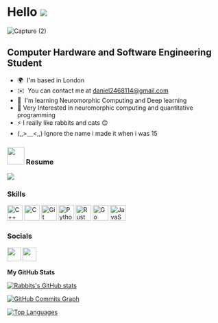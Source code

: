 Hello ![](https://user-images.githubusercontent.com/18350557/176309783-0785949b-9127-417c-8b55-ab5a4333674e.gif)
======================================================================================================================================
![Capture (2)](https://user-images.githubusercontent.com/58938156/228657201-7f1e660a-57f0-4c2d-961b-1cd3515f6cbf.PNG)

Computer Hardware and Software Engineering Student 
--------------------------------------------------------------------------------------------------------



* 🌍  I'm based in London
* ✉️  You can contact me at [daniel2468114@gmail.com](mailto:daniel2468114@gmail.com)
* 🧠  I'm learning Neuromorphic Computing and Deep learning
* 🤖  Very Interested in neuromorphic computing and quantitative programming
* ⚡  I really like rabbits and cats 😊
* (,,>﹏<,,) Ignore the name i made it when i was 15

### <img height="40" src="https://raw.githubusercontent.com/innng/innng/master/assets/kyubey.gif"/> Resume

[![](https://img.shields.io/badge/-resume-332B40?style=flat-square)](https://drive.google.com/file/d/142BMwPiDHvaKaYt7_tyVHG1ETNgwzZgv/view?usp=share_link)

### Skills


<p align="left">
<a href="https://docs.microsoft.com/en-us/cpp/?view=msvc-170" target="_blank" rel="noreferrer"><img src="https://raw.githubusercontent.com/danielcranney/readme-generator/main/public/icons/skills/cplusplus-colored.svg" width="36" height="36" alt="C++" /></a>
<a href="https://docs.microsoft.com/en-us/cpp/?view=msvc-170" target="_blank" rel="noreferrer"><img src="https://raw.githubusercontent.com/danielcranney/readme-generator/main/public/icons/skills/c-colored.svg" width="36" height="36" alt="C" /></a>
<a href="https://git-scm.com/" target="_blank" rel="noreferrer"><img src="https://raw.githubusercontent.com/danielcranney/readme-generator/main/public/icons/skills/git-colored.svg" width="36" height="36" alt="Git" /></a>
<a href="https://www.python.org/" target="_blank" rel="noreferrer"><img src="https://raw.githubusercontent.com/danielcranney/readme-generator/main/public/icons/skills/python-colored.svg" width="36" height="36" alt="Python" /></a>
<a href="https://www.rust-lang.org/" target="_blank" rel="noreferrer"><img src="https://raw.githubusercontent.com/danielcranney/readme-generator/main/public/icons/skills/rust-colored.svg" width="36" height="36" alt="Rust" /></a>
<a href="https://go.dev/doc/" target="_blank" rel="noreferrer"><img src="https://raw.githubusercontent.com/danielcranney/readme-generator/main/public/icons/skills/go-colored.svg" width="36" height="36" alt="Go" /></a>
<a href="https://developer.mozilla.org/en-US/docs/Web/JavaScript" target="_blank" rel="noreferrer"><img src="https://raw.githubusercontent.com/danielcranney/readme-generator/main/public/icons/skills/javascript-colored.svg" width="36" height="36" alt="JavaScript" /></a>
</p>


### Socials

<p align="left"> <a href="https://www.github.com/emocreator" target="_blank" rel="noreferrer"><img src="https://raw.githubusercontent.com/danielcranney/readme-generator/main/public/icons/socials/github.svg" width="32" height="32" /></a> <a href="https://www.linkedin.com/in/nnamdi-aghanya-676461212/" target="_blank" rel="noreferrer"><img src="https://raw.githubusercontent.com/danielcranney/readme-generator/main/public/icons/socials/linkedin.svg" width="32" height="32" /></a></p>


<b>My GitHub Stats</b>

<a href="http://www.github.com/emocreator"><img src="https://github-readme-stats.vercel.app/api?username=emocreator&show_icons=true&hide=&count_private=true&title_color=22c55e&text_color=3382ed&icon_color=ef4444&bg_color=1c1917&hide_border=true&show_icons=true" alt="Rabbits's GitHub stats" /></a>

<a href="http://www.github.com/emocreator"><img src="https://github-readme-activity-graph.cyclic.app/graph?username=emocreator&bg_color=1c1917&color=3382ed&line=ef4444&point=3382ed&area_color=1c1917&area=true&hide_border=true&custom_title=GitHub%20Commits%20Graph" alt="GitHub Commits Graph" /></a>

<a href="https://github.com/emocreator" align="left"><img src="https://github-readme-stats.vercel.app/api/top-langs/?username=emocreator&langs_count=10&title_color=22c55e&text_color=3382ed&icon_color=ef4444&bg_color=1c1917&hide_border=true&locale=en&custom_title=Top%20%Languages" alt="Top Languages" /></a>
